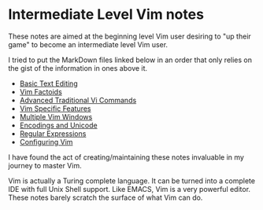 # Intermediate Level Vim notes
These notes are aimed at the beginning level Vim
user desiring to "up their game" to become
an intermediate level Vim user.

I tried to put the MarkDown files linked below in
an order that only relies on the gist of the
information in ones above it.

* [Basic Text Editing](basicTextEditing.md)
* [Vim Factoids](vimFactoids.md)
* [Advanced Traditional Vi Commands](advTradViCommands.md)
* [Vim Specific Features](vimSpecificFeatures.md)
* [Multiple Vim Windows](multipleVimWindows.md)
* [Encodings and Unicode](encodingsUnicode.md)
* [Regular Expressions](regExp.md)
* [Configuring Vim](vimrcConfigFile.md)

I have found the act of creating/maintaining these
notes invaluable in my journey to master Vim.

Vim is actually a Turing complete language.  It can be turned
into a complete IDE with full Unix Shell support.  Like EMACS,
Vim is a very powerful editor.  These notes barely scratch the
surface of what Vim can do.
